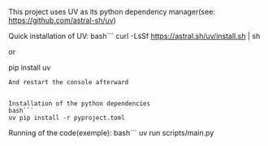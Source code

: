 
This project uses UV as its python dependency manager(see: https://github.com/astral-sh/uv)

Quick installation of UV:
bash```
curl -LsSf https://astral.sh/uv/install.sh | sh

or

pip install uv
```
And restart the console afterward


Installation of the python dependencies
bash```
uv pip install -r pyproject.toml
```



Running of the code(exemple):
bash```
uv run scripts/main.py
```
